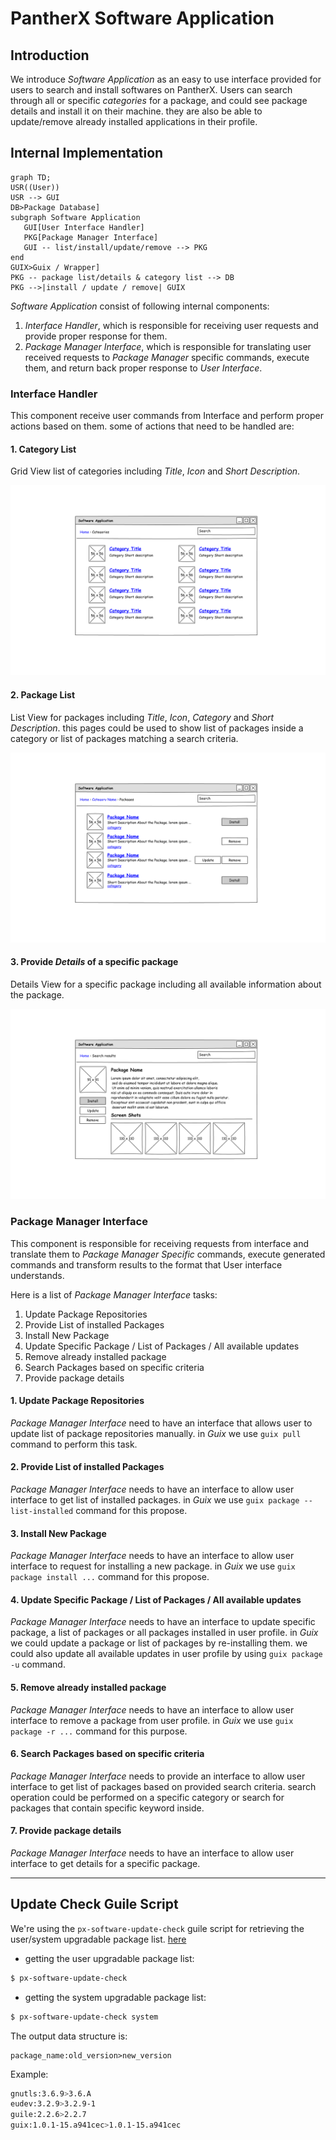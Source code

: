 # PantherX Software Application

## Introduction

We introduce _Software Application_ as an easy to use interface provided for users to search and install softwares on PantherX. Users can search through all or specific _categories_  for a package, and could see package details and install it on their machine. they are also be able to update/remove already installed applications in their profile.

## Internal Implementation

```mermaid
graph TD;
USR((User))
USR --> GUI
DB>Package Database]
subgraph Software Application
   GUI[User Interface Handler]
   PKG[Package Manager Interface]
   GUI -- list/install/update/remove --> PKG
end
GUIX>Guix / Wrapper]
PKG -- package list/details & category list --> DB
PKG -->|install / update / remove| GUIX

```

_Software Application_ consist of following internal components:

1. _Interface Handler_, which is responsible for receiving user requests and provide proper response for them.
2. _Package Manager Interface_, which is responsible for translating user received requests to _Package Manager_ specific commands, execute them, and return back proper response to _User Interface_.

### Interface Handler

This component receive user commands from Interface and perform proper actions based on them. some of actions that need to be handled are:

#### 1. Category List

Grid View list of categories including _Title_, _Icon_ and _Short Description_.

![Category List](docs/sketch/category-list.png)

#### 2. Package List

List View for packages including _Title_, _Icon_, _Category_ and _Short Description_.  this pages could be used to show list of packages inside a category or list of packages matching a search criteria.

![Package List](docs/sketch/package-list.png)

#### 3. Provide *Details* of a specific package

Details View for a specific package including all available information about the package.

![Package Details](docs/sketch/package-details.png)

### Package Manager Interface

This component is responsible for receiving requests from interface and translate them to _Package Manager Specific_ commands, execute generated commands and transform results to the format that User interface understands.

Here is a list of _Package Manager Interface_ tasks:

1. Update Package Repositories
2. Provide List of installed Packages
3. Install New Package
4. Update Specific Package / List of Packages / All available updates
5. Remove already installed package
6. Search Packages based on specific criteria
7. Provide package details

#### 1. Update Package Repositories

_Package Manager Interface_ need to have an interface that allows user to update list of package repositories manually. in _Guix_ we use `guix pull` command to perform this task.

#### 2. Provide List of installed Packages

_Package Manager Interface_ needs to have an interface to allow user interface to get list of installed packages. in _Guix_ we use `guix package --list-installed` command for this propose.

#### 3. Install New Package

_Package Manager Interface_ needs to have an interface to allow user interface to request for installing a new package. in _Guix_ we use `guix package install ...` command for this propose.

#### 4. Update Specific Package / List of Packages / All available updates

_Package Manager Interface_ needs to have an interface to update specific package, a list of packages or all packages installed in user profile. in _Guix_ we could update a package or list of packages by re-installing them. we could also update all available updates in user profile by using `guix package -u` command.

#### 5. Remove already installed package

_Package Manager Interface_ needs to have an interface to allow user interface to remove a package from user profile. in _Guix_ we use `guix package -r ...` command for this purpose.

#### 6. Search Packages based on specific criteria

_Package Manager Interface_ needs to provide an interface to allow user interface to get list of packages based on provided search criteria. search operation could be performed on a specific category or search for packages that contain specific keyword inside.

#### 7. Provide package details

_Package Manager Interface_ needs to have an interface to allow user interface to get details for a specific package.

---

## Update Check Guile Script

We're using the `px-software-update-check` guile script for retrieving the user/system upgradable package list. [here](https://git.pantherx.org/development/applications/px-software/-/tree/master/script)

* getting the user upgradable package list:
```bash
$ px-software-update-check
```

* getting the system upgradable package list:
```bash
$ px-software-update-check system
```

The output data structure is:
```
package_name:old_version>new_version
```


Example:
```bash
gnutls:3.6.9>3.6.A
eudev:3.2.9>3.2.9-1
guile:2.2.6>2.2.7
guix:1.0.1-15.a941cec>1.0.1-15.a941cec
```